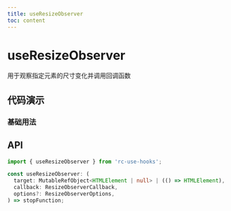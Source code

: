 ```yaml
---
title: useResizeObserver
toc: content
---
```


# useResizeObserver

用于观察指定元素的尺寸变化并调用回调函数

## 代码演示

### 基础用法

<code src="./Demo1.tsx" ></code>

## API

```ts
import { useResizeObserver } from 'rc-use-hooks';

const useResizeObserver: (
  target: MutableRefObject<HTMLElement | null> | (() => HTMLElement),
  callback: ResizeObserverCallback,
  options?: ResizeObserverOptions,
) => stopFunction;
```
